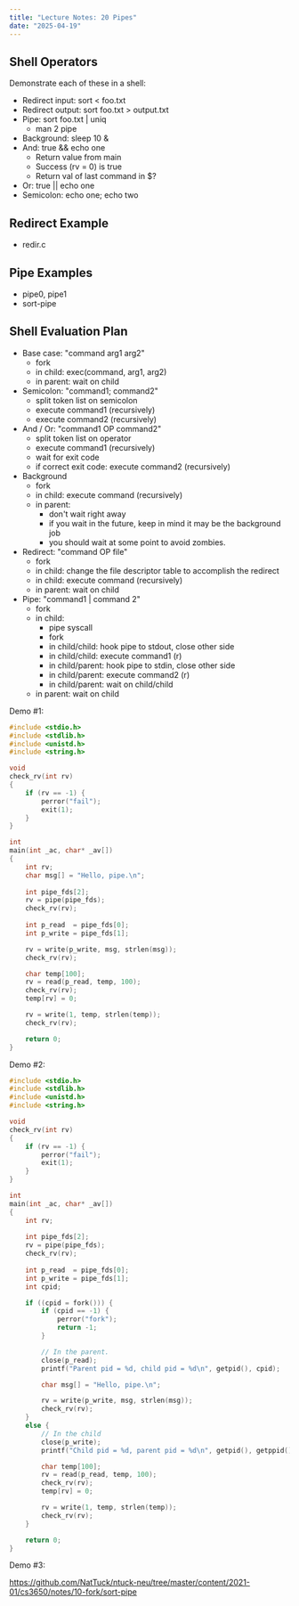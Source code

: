 ```yaml
---
title: "Lecture Notes: 20 Pipes"
date: "2025-04-19"
---
```


## Shell Operators

Demonstrate each of these in a shell:

 - Redirect input: sort < foo.txt
 - Redirect output: sort foo.txt > output.txt
 - Pipe: sort foo.txt | uniq
   - man 2 pipe
 - Background: sleep 10 &
 - And: true && echo one
   - Return value from main
   - Success (rv = 0) is true
   - Return val of last command in $?
 - Or: true || echo one
 - Semicolon: echo one; echo two

## Redirect Example

 - redir.c

## Pipe Examples

 - pipe0, pipe1
 - sort-pipe

## Shell Evaluation Plan

 - Base case: "command arg1 arg2"
   - fork
   - in child: exec(command, arg1, arg2)
   - in parent: wait on child
 - Semicolon: "command1; command2"
   - split token list on semicolon
   - execute command1 (recursively)
   - execute command2 (recursively)
 - And / Or: "command1 OP command2"
   - split token list on operator
   - execute command1 (recursively)
   - wait for exit code
   - if correct exit code: execute command2 (recursively)
 - Background
   - fork
   - in child: execute command (recursively)
   - in parent:
     - don't wait right away
     - if you wait in the future, keep in mind it may be the
       background job
     - you should wait at some point to avoid zombies.
 - Redirect: "command OP file" 
   - fork
   - in child: change the file descriptor table to accomplish the redirect
   - in child: execute command (recursively)
   - in parent: wait on child
 - Pipe: "command1 | command 2"
   - fork
   - in child:
     - pipe syscall
     - fork
     - in child/child: hook pipe to stdout, close other side
     - in child/child: execute command1 (r)
     - in child/parent: hook pipe to stdin, close other side
     - in child/parent: execute command2 (r)
     - in child/parent: wait on child/child
   - in parent: wait on child

Demo #1:

```C
#include <stdio.h>
#include <stdlib.h>
#include <unistd.h>
#include <string.h>

void
check_rv(int rv)
{
    if (rv == -1) {
        perror("fail");
        exit(1);
    }
}

int
main(int _ac, char* _av[])
{
    int rv;
    char msg[] = "Hello, pipe.\n";
    
    int pipe_fds[2];
    rv = pipe(pipe_fds);
    check_rv(rv);
   
    int p_read  = pipe_fds[0];
    int p_write = pipe_fds[1];

    rv = write(p_write, msg, strlen(msg));
    check_rv(rv);

    char temp[100];
    rv = read(p_read, temp, 100);
    check_rv(rv);
    temp[rv] = 0;

    rv = write(1, temp, strlen(temp));
    check_rv(rv);

    return 0;
}
```

Demo #2:

```C
#include <stdio.h>
#include <stdlib.h>
#include <unistd.h>
#include <string.h>

void
check_rv(int rv)
{
    if (rv == -1) {
        perror("fail");
        exit(1);
    }
}

int
main(int _ac, char* _av[])
{
    int rv;
    
    int pipe_fds[2];
    rv = pipe(pipe_fds);
    check_rv(rv);
  
    int p_read  = pipe_fds[0];
    int p_write = pipe_fds[1];
    int cpid;

    if ((cpid = fork())) {
        if (cpid == -1) {
            perror("fork");
            return -1;
        }

        // In the parent.
        close(p_read);
        printf("Parent pid = %d, child pid = %d\n", getpid(), cpid);

        char msg[] = "Hello, pipe.\n";

        rv = write(p_write, msg, strlen(msg));
        check_rv(rv);
    }
    else {
        // In the child
        close(p_write);
        printf("Child pid = %d, parent pid = %d\n", getpid(), getppid());

        char temp[100];
        rv = read(p_read, temp, 100);
        check_rv(rv);
        temp[rv] = 0;

        rv = write(1, temp, strlen(temp));
        check_rv(rv);
    }

    return 0;
}
```

Demo #3:

https://github.com/NatTuck/ntuck-neu/tree/master/content/2021-01/cs3650/notes/10-fork/sort-pipe

